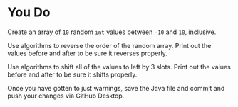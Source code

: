 # You Do

Create an array of `10` random `int` values between `-10` and `10`, inclusive.

Use algorithms to reverse the order of the random array. Print out the values before and after to be sure it reverses properly.

Use algorithms to shift all of the values to left by 3 slots. Print out the values before and after to be sure it shifts properly.

Once you have gotten to just warnings, save the Java file and commit and push your changes via GitHub Desktop.